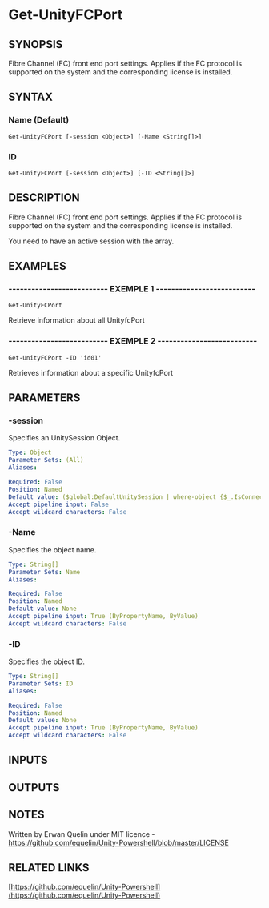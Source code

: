 # Get-UnityFCPort

## SYNOPSIS
Fibre Channel (FC) front end port settings.
Applies if the FC protocol is supported on the system and the corresponding license is installed.

## SYNTAX

### Name (Default)
```
Get-UnityFCPort [-session <Object>] [-Name <String[]>]
```

### ID
```
Get-UnityFCPort [-session <Object>] [-ID <String[]>]
```

## DESCRIPTION
Fibre Channel (FC) front end port settings.
Applies if the FC protocol is supported on the system and the corresponding license is installed.
 
You need to have an active session with the array.

## EXAMPLES

### -------------------------- EXEMPLE 1 --------------------------
```
Get-UnityFCPort
```

Retrieve information about all UnityfcPort

### -------------------------- EXEMPLE 2 --------------------------
```
Get-UnityFCPort -ID 'id01'
```

Retrieves information about a specific UnityfcPort

## PARAMETERS

### -session
Specifies an UnitySession Object.

```yaml
Type: Object
Parameter Sets: (All)
Aliases: 

Required: False
Position: Named
Default value: ($global:DefaultUnitySession | where-object {$_.IsConnected -eq $true})
Accept pipeline input: False
Accept wildcard characters: False
```

### -Name
Specifies the object name.

```yaml
Type: String[]
Parameter Sets: Name
Aliases: 

Required: False
Position: Named
Default value: None
Accept pipeline input: True (ByPropertyName, ByValue)
Accept wildcard characters: False
```

### -ID
Specifies the object ID.

```yaml
Type: String[]
Parameter Sets: ID
Aliases: 

Required: False
Position: Named
Default value: None
Accept pipeline input: True (ByPropertyName, ByValue)
Accept wildcard characters: False
```

## INPUTS

## OUTPUTS

## NOTES
Written by Erwan Quelin under MIT licence - https://github.com/equelin/Unity-Powershell/blob/master/LICENSE

## RELATED LINKS

[https://github.com/equelin/Unity-Powershell](https://github.com/equelin/Unity-Powershell)

